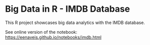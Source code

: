 # Big Data in R - IMDB Database

This R project showcases big data analytics with the IMDB database.

See online version of the notebook: https://eenaveis.github.io/notebooks/imdb.html